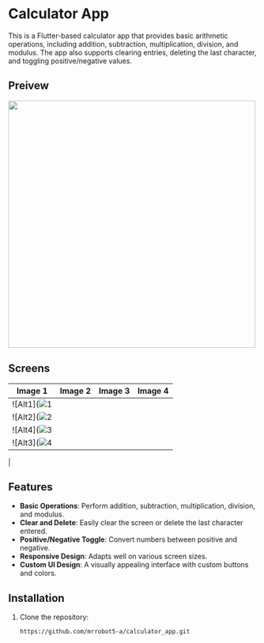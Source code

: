 # Calculator App

This is a Flutter-based calculator app that provides basic arithmetic operations, including addition, subtraction, multiplication, division, and modulus. The app also supports clearing entries, deleting the last character, and toggling positive/negative values.

## Preivew

<img src="https://github.com/user-attachments/assets/3674f098-9e57-4410-b4ed-be6f15d623f2" width="500" height="500">

## Screens
| Image 1       | Image 2       | Image 3       | Image 4       |
|---------------|---------------|---------------|---------------|
| ![Alt1](![1](https://github.com/user-attachments/assets/f14fa206-7a1b-4fa4-a419-4a13991399fb)
| ![Alt2](![2](https://github.com/user-attachments/assets/81ba0fd6-b6f9-4751-952a-c2473c2ec7ff)
| ![Alt4](![3](https://github.com/user-attachments/assets/6c93ba24-65b3-4151-b2c6-3cc42ceabd4c)
| ![Alt3](![4](https://github.com/user-attachments/assets/7310419b-e17f-44b3-b4a5-3441de60f2c5)
|


## Features

- **Basic Operations**: Perform addition, subtraction, multiplication, division, and modulus.
- **Clear and Delete**: Easily clear the screen or delete the last character entered.
- **Positive/Negative Toggle**: Convert numbers between positive and negative.
- **Responsive Design**: Adapts well on various screen sizes.
- **Custom UI Design**: A visually appealing interface with custom buttons and colors.

## Installation

1. Clone the repository:
   ```bash
   https://github.com/mrrobot5-a/calculator_app.git
